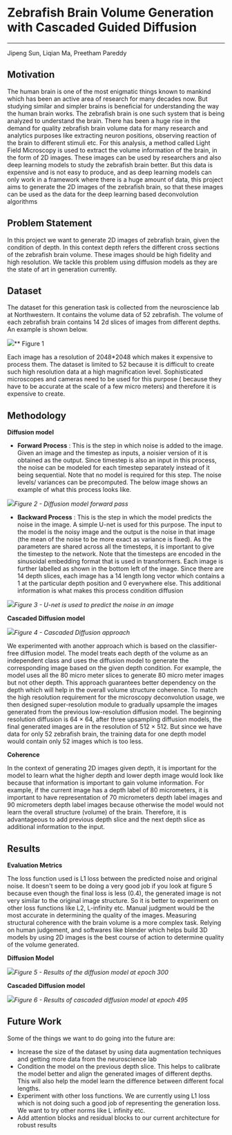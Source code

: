 ﻿# Zebrafish Brain Volume Generation with Cascaded Guided Diffusion
------
Jipeng Sun, Liqian Ma, Preetham Pareddy



## Motivation

The human brain is one of the most enigmatic things known to mankind which has been an active area of research for many decades now. But studying similar and simpler brains is beneficial for understanding the way the human brain works. The zebrafish brain is one such system that is being analyzed to understand the brain. There has been a huge rise in the demand for quality zebrafish brain volume data for many research and analytics purposes like extracting neuron positions, observing reaction of the brain to different stimuli etc. For this analysis, a method called Light Field Microscopy is used to extract the volume information of the brain, in the form of 2D images. These images can be used by researchers and also deep learning models to study the zebrafish brain better. But this data is expensive and is not easy to produce, and as deep learning models can only work in a framework where there is a huge amount of data, this project aims to generate the 2D images of the zebrafish brain, so that these images can be used as the data for the deep learning based deconvolution algorithms

## Problem Statement

In this project we want to generate 2D images of zebrafish brain, given the condition of depth. In this context depth refers the different cross sections of the zebrafish brain volume. These images should be high fidelity and high resolution. We tackle this problem using diffusion models as they are the state of art in generation currently.

## Dataset

The dataset for this generation task is collected from the neuroscience lab at Northwestern. It contains the volume data of 52 zebrafish. The volume of each zebrafish brain contains 14 2d slices of images from different depths. An example is shown below.

![](https://lh6.googleusercontent.com/pL1ekl6bgEcpzWUfRvIJJUL1THEDFYyP28qtQIKAdkscfyhXomQWinsNtAs4A2TqK4NOkXFWv8WxzbXURTeMeNvP8vaAy2PNin0OtGSrF9bp3dtV5E8t3irm8nx6BZQBiOkTVKLKNgZ7cXyXFIjqPl7Ft8tMXZXcd9g6EiTB8PXbGE-A28TBV0qnIhOYYi2o)**                             Figure 1

Each image has a resolution of 2048*2048 which makes it expensive to process them. The dataset is limited to 52 because it is difficult to create such high resolution data at a high magnification level. Sophisticated microscopes and cameras need to be used for this purpose ( because they have to be accurate at the scale of a few micro meters) and therefore it is expensive to create. 
   

## Methodology

**Diffusion model**

 - ****Forward Process**** : This is the step in which noise is added to the image. Given an image and the timestep as inputs, a noisier version of it is obtained as the output. Since timestep is also an input in this process, the noise can be modeled for each timestep separately instead of it being sequential. Note that no model is required for this step. The noise levels/ variances can be precomputed. The below image shows an example of what this process looks like.

![](https://lh4.googleusercontent.com/lIfbpfrXlGXATHBvfdO93j_zuKnJiICmXPlbUsXWgxP7L0HEq34qx5rX32r6nAZvKaO-8mchl3QJcwaYcOKnebM5mBYfgHaHAjX4UJWvU7vfh4KFjnn10_121muckGJeBn-gUhwtim0bQFgMwUK8x-AUWNKVACcq3isd6qDBLXWdl-JxJ0_Xci7vHkzcvNBi)*Figure 2 - Diffusion model forward pass* 
 
 - **Backward Process** : This is the step in which the model predicts the noise in the image. A simple U-net is used for this purpose. The input to the model is the noisy image and the output is the noise in that image (the mean of the noise to be more exact as variance is fixed). As the parameters are shared across all the timesteps, it is important to give the timestep to the network. Note that the timesteps are encoded in the sinusoidal embedding format that is used in transformers. Each image is further labelled as shown in the bottom left of the image. Since there are 14 depth slices, each image has a 14 length long vector which contains a 1 at the particular depth position and 0 everywhere else. This additional information is what makes this process condition diffusion

![](https://lh6.googleusercontent.com/4ZkKwaRpRIlStOIwrzEMvB3vDqnNDuBkRKtYeBp_6KlAt8VYisCvoe45p3PnuFv9YGUvm0bxmvlQVgs_DWngB6Ip4tBGjjuECuvAaWYNAuzaDJJA76d0mkk4gljAvFHBj8bG2edvJqodqr3i320ZD3JMOLHYxcEWL10F2Oija2zpqJJk8jSOtXvDgynZ3Ap6)*Figure 3 - U-net is used to predict the noise in an image*

****Cascaded Diffusion model****


![](https://lh3.googleusercontent.com/0CGog3por1g-ahTc5t3c4QXHAa5UlR8y3a4ZvwOdl3rL8WcAoS_J93muC6p8x4ZonKStDItCS1eibNvlepHwQsOeaVBpdNZTbQBgb0wGQ7GsI1CyIUM_GqfQTZb_dHhwItMLbK3sBd5ibWmvC-xERa5eL1gSKIPnty-9H82WujBDxfJM7asz9lCOY6Db24w1)*Figure 4 - Cascaded Diffusion approach*

We experimented with another approach which is based on the classifier-free diffusion model. The model treats each depth of the volume as an independent class and uses the diffusion model to generate the corresponding image based on the given depth condition. For example, the model uses all the 80 micro meter slices to generate 80 micro meter images but not other depth. This approach guarantees better dependency on the depth which will help in the overall volume structure coherence. To match the high resolution requirement for the microscopy deconvolution usage, we then designed super-resolution module to gradually upsample the images generated from the previous low-resolution diffusion model. The beginning resolution diffusion is 64 × 64, after three upsampling diffusion models, the final generated images are in the resolution of 512 × 512. But since we have data for only 52 zebrafish brain, the training data for one depth model would contain only 52 images which is too less. 

**Coherence**

In the context of generating 2D images given depth, it is important for the model to learn what the higher depth and lower depth image would look like because that information is important to gain volume information. For example, if the current image has a depth label of 80 micrometers, it is important to have representation of 70 micrometers depth label images and 90 micrometers depth label images because otherwise the model would not learn the overall structure (volume) of the brain. Therefore, it is advantageous to add previous depth slice and the next depth slice as additional information to the input.

 ## Results
 
 **Evaluation Metrics**
 
The loss function used is L1 loss between the predicted noise and original noise. It doesn't seem to be doing a very good job if you look at figure 5 because even though the final loss is less (0.4), the generated image is not very similar to the original image structure. So it is better to experiment on other loss functions like L2, L-infinity etc.
Manual judgment would be the most accurate in determining the quality of the images.  Measuring structural coherence with the brain volume is a more complex task. Relying on human judgement, and softwares like blender which helps build 3D models by using 2D images is the best course of action to determine quality of the volume generated.

****Diffusion Model****

![](https://lh5.googleusercontent.com/C9MrXRtzgY7SY4R-Slhbat2xsKJjER2cZOxocC7oGMgwCxcm6x9VL7a2NkRgnJvrJqPIbevp-KHO5HBb8F1kRTaA5tV2MxUlzdRfYevMc9-CrAE4Bec9bcBLTbCfIYuswrZ84tNKgWQ6pOUC85oRaWcaCz0gyktTQU22FR-FBV0T7YshrSpXhdZ68VXzYL47)*Figure 5 - Results of the diffusion model at epoch 300*

**Cascaded Diffusion model**

![](https://lh6.googleusercontent.com/LhqK3aEy3Kqvyo6d5AJCfRqRZh8s6e_ShUOB4OL6QDgWF8YSM84Hy6hHsdLHf5ZzfALTqF-_D4OGloQF5BkZKQG4esEDuR2p-t68iYTHvAZsbf5QFJomXBo00pX5Uo4t_3mS7FRHQchEY_N2HxVA0f0MLN2pAedOPNl0AEA04I25vN93PPcDHrruAXSQh49p)*Figure 6 - Results of cascaded diffusion model at epoch 495*


## Future Work
Some of the things we want to do going into the future are:
 - Increase the size of the dataset by using data augmentation techniques and getting more data from the neuroscience lab
 - Condition the model on the previous depth slice. This helps to calibrate the model better and align the generated images of different depths. This will also help the model learn the difference between different focal lengths.
 - Experiment with other loss functions. We are currently using L1 loss which is not doing such a good job of representing the generation loss. We want to try other norms like L infinity etc.
 - Add attention blocks and residual blocks to our current architecture for robust results 

           

	 
